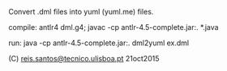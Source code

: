 
  Convert .dml files into yuml (yuml.me) files.


  compile: antlr4 dml.g4; javac -cp antlr-4.5-complete.jar:. *.java

  run: java -cp antlr-4.5-complete.jar:. dml2yuml ex.dml

  (C) reis.santos@tecnico.ulisboa.pt 21oct2015
